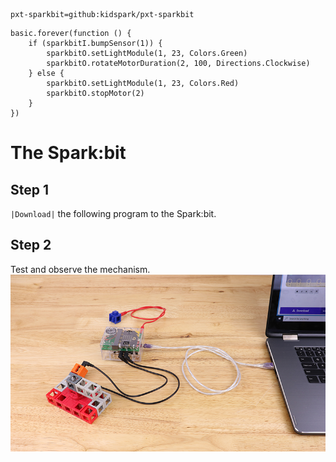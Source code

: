 ```package
pxt-sparkbit=github:kidspark/pxt-sparkbit
```

```template
basic.forever(function () {
    if (sparkbitI.bumpSensor(1)) {
        sparkbitO.setLightModule(1, 23, Colors.Green)
        sparkbitO.rotateMotorDuration(2, 100, Directions.Clockwise)
    } else {
        sparkbitO.setLightModule(1, 23, Colors.Red)
        sparkbitO.stopMotor(2)
    }
})
```

# The Spark:bit

## Step 1

``|Download|`` the following program to the Spark:bit.

## Step 2

Test and observe the mechanism.
![test image](https://raw.githubusercontent.com/KidSpark/tutorials/master/assets/kse_test.png)